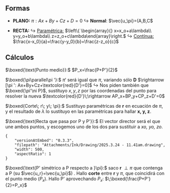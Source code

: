  
## Formas

- **PLANO:** $\pi : Ax+By+Cz+D=0$
	$\hookrightarrow$ **Normal**: $\vec{u_\pi}=(A,B,C$

- **RECTA:**
	$\hookrightarrow$ <u>Paramétrica:</u> $\left\{ \begin{array}{} x=x_o+a\lambda\\ y=y_o+b\lambda\\ z=z_o+c\lambda\end{array}\right.$
	$\hookrightarrow$ <u>Contínua:</u> $\frac{x-x_0}{a}=\frac{y-y_0}{b}=\frac{z-z_o}{c}$

  

## Cálculos

$\boxed{\text{Punto medio}}:$ $P_x=\frac{P+P'}{2}$

$\boxed{\pi\parallel\pi '}:$ $\pi '$ será igual que $\pi$, variando sólo **D** $\rightarrow [\pi ': Ax+By+Cz+\textcolor{red}{D'}=0]$
	$\hookrightarrow$ Nos piden también que $\boxed{\pi'\ni P}$, sustituyo $x,\, y,\, z$ por las coordenadas del punto para resolver la nueva $\textcolor{red}{D'}\;\rightarrow AP_x+BP_y+CP_z+D'=0$

$\boxed{Corte\; r\; y\; \pi}:$  Sustituyo paramétricas de **r** en ecuación de $\pi$,  y el resultado de $\lambda$ lo sustituyo en las paramétricas para hallar **x, y, z**.

$\boxed{\text{Recta que pasa por P y P'}}:$ El vector director será el que une ambos puntos, y escogemos uno de los dos para sustituir a *xo, yo, zo*. 

```handdrawn-ink
{
	"versionAtEmbed": "0.3.3",
	"filepath": "Attachments/Ink/Drawing/2025.3.24 - 11.41am.drawing",
	"width": 500,
	"aspectRatio": 1
}
```


$\boxed{\text{P' simétrico a P respecto a }\pi}:$ saco **r** $\perp \pi$ que contenga a P (su $\vec{u_r}=\vec{u_\pi}$) . Hallo **corte** entre **r** y $\pi$, que coincidirá con el punto medio ($P_x$). Hallo P' aprovechando $P_x$: $\;\boxed{\frac{P+P'}{2}=P_x}$ 	

